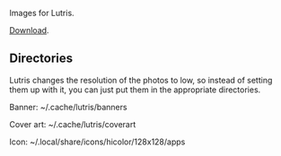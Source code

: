 Images for Lutris.

[Download](https://github.com/begin-theadventure/lutris-scripts/releases/download/Northstar/NorthstarImagesLutris.zip).

## Directories
Lutris changes the resolution of the photos to low, so instead of setting them up with it, you can just put them in the appropriate directories.

Banner: ~/.cache/lutris/banners

Cover art: ~/.cache/lutris/coverart

Icon: ~/.local/share/icons/hicolor/128x128/apps
